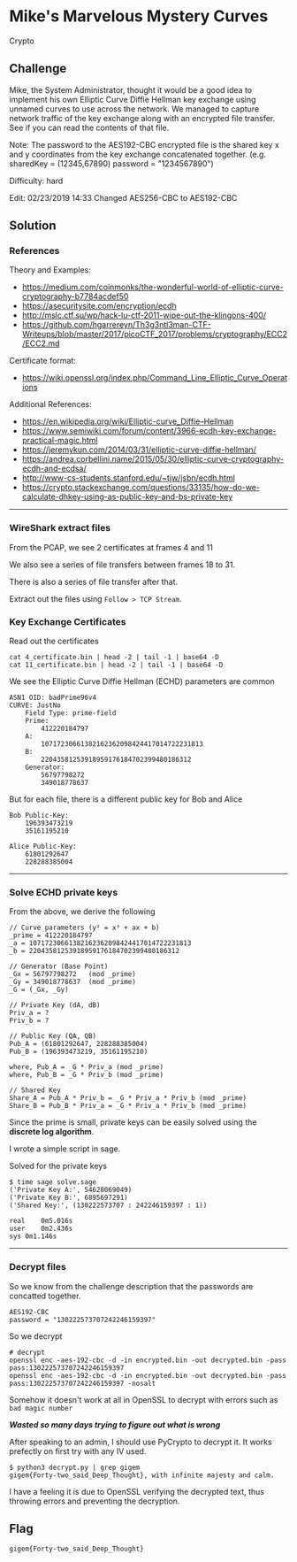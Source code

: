 # Mike's Marvelous Mystery Curves
Crypto

## Challenge 

Mike, the System Administrator, thought it would be a good idea to implement his own Elliptic Curve Diffie Hellman key exchange using unnamed curves to use across the network. We managed to capture network traffic of the key exchange along with an encrypted file transfer. See if you can read the contents of that file.

Note: The password to the AES192-CBC encrypted file is the shared key x and y coordinates from the key exchange concatenated together. (e.g. sharedKey = (12345,67890) password = "1234567890")

Difficulty: hard

Edit: 02/23/2019 14:33 Changed AES256-CBC to AES192-CBC

## Solution

### References

Theory and Examples:
- https://medium.com/coinmonks/the-wonderful-world-of-elliptic-curve-cryptography-b7784acdef50
- https://asecuritysite.com/encryption/ecdh
- http://mslc.ctf.su/wp/hack-lu-ctf-2011-wipe-out-the-klingons-400/
- https://github.com/hgarrereyn/Th3g3ntl3man-CTF-Writeups/blob/master/2017/picoCTF_2017/problems/cryptography/ECC2/ECC2.md

Certificate format:
- https://wiki.openssl.org/index.php/Command_Line_Elliptic_Curve_Operations

Additional References:
- https://en.wikipedia.org/wiki/Elliptic-curve_Diffie–Hellman
- https://www.semiwiki.com/forum/content/3966-ecdh-key-exchange-practical-magic.html
- https://jeremykun.com/2014/03/31/elliptic-curve-diffie-hellman/
- https://andrea.corbellini.name/2015/05/30/elliptic-curve-cryptography-ecdh-and-ecdsa/
- http://www-cs-students.stanford.edu/~tjw/jsbn/ecdh.html
- https://crypto.stackexchange.com/questions/33135/how-do-we-calculate-dhkey-using-as-public-key-and-bs-private-key


---

### WireShark extract files

From the PCAP, we see 2 certificates at frames 4 and 11

We also see a series of file transfers between frames 18 to 31.

There is also a series of file transfer after that.

Extract out the files using `Follow > TCP Stream`.

### Key Exchange Certificates

Read out the certificates

	cat 4_certificate.bin | head -2 | tail -1 | base64 -D
	cat 11_certificate.bin | head -2 | tail -1 | base64 -D

We see the Elliptic Curve Diffie Hellman (ECHD) parameters are common

	ASN1 OID: badPrime96v4
	CURVE: JustNo
	    Field Type: prime-field
	    Prime:
	        412220184797
	    A:   
	        10717230661382162362098424417014722231813
	    B:   
	        22043581253918959176184702399480186312
	    Generator:
	        56797798272
	        349018778637

But for each file, there is a different public key for Bob and Alice

	Bob Public-Key:
	    196393473219
	    35161195210

	Alice Public-Key:
	    61801292647
	    228288385004


---

### Solve ECHD private keys

From the above, we derive the following

	// Curve parameters (y² = x³ + ax + b)
	_prime = 412220184797
	_a = 10717230661382162362098424417014722231813
	_b = 22043581253918959176184702399480186312

	// Generator (Base Point)
	_Gx = 56797798272   (mod _prime)
	_Gy = 349018778637  (mod _prime)
	_G = (_Gx, _Gy)

	// Private Key (dA, dB)
	Priv_a = ?
	Priv_b = ?

	// Public Key (QA, QB)
	Pub_A = (61801292647, 228288385004)
	Pub_B = (196393473219, 35161195210)

	where, Pub_A = _G * Priv_a (mod _prime)
	where, Pub_B = _G * Priv_b (mod _prime)

	// Shared Key 
	Share_A = Pub_A * Priv_b = _G * Priv_a * Priv_b (mod _prime)
	Share_B = Pub_B * Priv_a = _G * Priv_a * Priv_b (mod _prime)

Since the prime is small, private keys can be easily solved using the **discrete log algorithm**.

I wrote a simple script in sage.

Solved for the private keys

	$ time sage solve.sage 
	('Private Key A:', 54628069049)
	('Private Key B:', 6895697291)
	('Shared Key:', (130222573707 : 242246159397 : 1))

	real	0m5.016s
	user	0m2.436s
	sys	0m1.146s

---

### Decrypt files

So we know from the challenge description that the passwords are concatted together.

	AES192-CBC
	password = "130222573707242246159397"

So we decrypt

	# decrypt
	openssl enc -aes-192-cbc -d -in encrypted.bin -out decrypted.bin -pass pass:130222573707242246159397
	openssl enc -aes-192-cbc -d -in encrypted.bin -out decrypted.bin -pass pass:130222573707242246159397 -nosalt 

Somehow it doesn't work at all in OpenSSL to decrypt with errors such as `bad magic number`

***Wasted so many days trying to figure out what is wrong***

After speaking to an admin, I should use PyCrypto to decrypt it. It works prefectly on first try with any IV used.

	$ python3 decrypt.py | grep gigem
	gigem{Forty-two_said_Deep_Thought}, with infinite majesty and calm.

I have a feeling it is due to OpenSSL verifying the decrypted text, thus throwing errors and preventing the decryption.

## Flag

	gigem{Forty-two_said_Deep_Thought}
